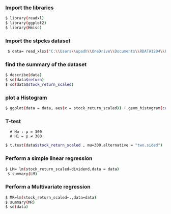 ### Import the libraries ###
```bash
$ library(readxl)
$ library(ggplot2)
$ library(Hmisc)
```
### Import the stpcks dataset ###
```bash
 $ data= read_xlsx("C:\\Users\\upadh\\OneDrive\\Documents\\RDATA1204\\Final_project\\Stock_MLRAnalysis.xlsx")
```
### find the summary of the dataset ###
```bash
$ describe(data)
$ sd(data$return)
$ sd(data$stock_return_scaled)
```
### plot a Histogram ###
```bash
$ ggplot(data = data, aes(x = stock_return_scaled)) + geom_histogram(color="red", fill="pink", binwidth = 20)+labs(title="Histogram for Stock return")
```
### T-test ###
      # Ho : µ = 300
      # H1 = µ ≠ 300
```bash
$ t.test(data$stock_return_scaled , mu=300,alternative = "two.sided")
```
### Perform a simple linear regression ###
```bash
$ LM= lm(stock_return_scaled~dividend,data = data)
 $ summary(LM)
```
### Perform a Multivariate regression ###
```bash
$ MR=lm(stock_return_scaled~.,data=data)
$ summary(MR)
$ sd(data)
```
